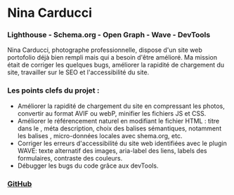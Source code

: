 # Nina Carducci

### Lighthouse - Schema.org - Open Graph - Wave - DevTools

Nina Carducci, photographe professionnelle, dispose d'un site web portofolio déjà bien rempli mais qui a besoin d'être amélioré. Ma mission était de corriger les quelques bugs, améliorer la rapidité de chargement du site, travailler sur le SEO et l'accessibilité du site.

### Les points clefs du projet :

- Améliorer la rapidité de chargement du site en compressant les photos, convertir au format AVIF ou webP, minifier les fichiers JS et CSS.
- Améliorer le référencement naturel en modifiant le fichier HTML : titre dans le <head>, méta description, choix des balises sémantiques, notamment les balises <h>, micro-données locales avec shema.org, etc.
- Corriger les erreurs d'accessibilité du site web identifiées avec le plugin WAVE: texte alternatif des images, aria-label des liens, labels des formulaires, contraste des couleurs.
- Débugger les bugs du code grâce aux devTools.

### [GitHub](https://github.com/VanessaViaud/NinaCarducci)
